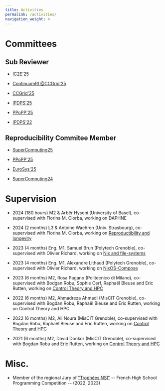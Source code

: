 ```yaml
---
title: Activities
permalink: /activities/
navigation_weight: 4
---
```


# Committees

## Sub Reviewer

- [IC2E'25](https://conferences.computer.org/IC2E/2025/index.html)

- [ContinuumRI @CCGrid'25](https://sites.google.com/view/continuumri/)

- [CCGrid'25](https://site.uit.no/ccgrid2025)

- [IPDPS'25](https://www.ipdps.org/)

- [PPoPP'25](https://ppopp25.sigplan.org/) 

- [IPDPS'22](https://www.ipdps.org/ipdps2022/index.html) 


## Reproducibility Commitee Member

- [SuperComputing25](https://sc25.supercomputing.org/program/papers/reproducibility-initiative/)

- [PPoPP'25](https://ppopp25.sigplan.org/committee/PPoPP-2025-artifact-evaluation-artifact-evaluation-committee)

- [EuroSys'25](https://sysartifacts.github.io/eurosys2025/call)

- [SuperComputing24](https://sc24.supercomputing.org/program/papers/reproducibility-initiative/)

# Supervision

- 2024 (180 hours) M2 & Arbër Hyseni (University of Basel), co-supervised with Florina M. Ciorba, working on DAPHNE

- 2024 (2 months) L3 & Antoine Waehren (Univ. Strasbourg), co-supervised with Florina M. Ciorba, working on [Reproductibility and longevity](https://doi.org/10.5281/zenodo.13860834)

- 2023 (4 months) Eng. M1,  Samuel Brun (Polytech Grenoble), co-supervised with Olivier Richard, working on [Nix and file-systems](https://inria.hal.science/hal-04197724)

- 2023 (4 months) Eng. M1, Alexandre Lithaud (Polytech Grenoble), co-supervised with Olivier Richard, working on [NixOS-Compose](https://inria.hal.science/hal-04197720)

- 2023 (6 months) M2, Rosa Pagano (Politecnico di Milano), co-supervised with Bodgan Robu, Sophie Cerf, Raphaël Bleuse and Eric Rutten, working on [Control Theory and HPC](https://inria.hal.science/hal-04390558)

- 2022 (6 months) M2, Ahmadreza Ahmadi (MisCIT Grenoble), co-supervised with Bogdan Robu, Raphaël Bleuse and Eric Rutten, working on Control Theory and HPC

- 2022 (6 months) M2, Ali Noura (MisCIT Grenoble), co-supervised with Bogdan Robu, Raphaël Bleuse and Eric Rutten, working on [Control Theory and HPC](https://inria.hal.science/hal-03826649)

- 2021 (6 months) M2, David Donkor (MisCIT Grenoble), co-supervised with Bogdan Robu and Eric Rutten, working on [Control Theory and HPC](https://inria.hal.science/hal-03292373)


# Misc.

- Member of the regional Jury of ["Trophées NSI"](https://trophees-nsi.fr/) -- French High School Programming Competition -- (2022, 2023)
